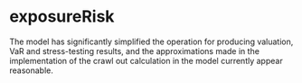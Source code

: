 # exposureRisk
The model has significantly simplified the operation for producing valuation, VaR and stress-testing results, and the approximations made in the implementation of the crawl out calculation in the model currently appear reasonable.
